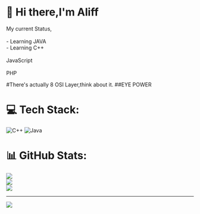 # 💫 Hi there,I'm Aliff
My current Status,<br><br>- Learning JAVA<br>- Learning C++<br><br>JavaScript<br><br>PHP<br>

#There's actually 8 OSI Layer,think about it.
##EYE POWER

# 💻 Tech Stack:
![C++](https://img.shields.io/badge/c++-%2300599C.svg?style=for-the-badge&logo=c%2B%2B&logoColor=white) ![Java](https://img.shields.io/badge/java-%23ED8B00.svg?style=for-the-badge&logo=java&logoColor=white)
# 📊 GitHub Stats:
![](https://github-readme-stats.vercel.app/api?username=AliffTaib&theme=merko&hide_border=false&include_all_commits=false&count_private=false)<br/>
![](https://github-readme-streak-stats.herokuapp.com/?user=AliffTaib&theme=merko&hide_border=false)<br/>
![](https://github-readme-stats.vercel.app/api/top-langs/?username=AliffTaib&theme=merko&hide_border=false&include_all_commits=false&count_private=false&layout=compact)

---
[![](https://visitcount.itsvg.in/api?id=AliffTaib&icon=0&color=0)](https://visitcount.itsvg.in)

<!-- Proudly created with GPRM ( https://gprm.itsvg.in ) -->
